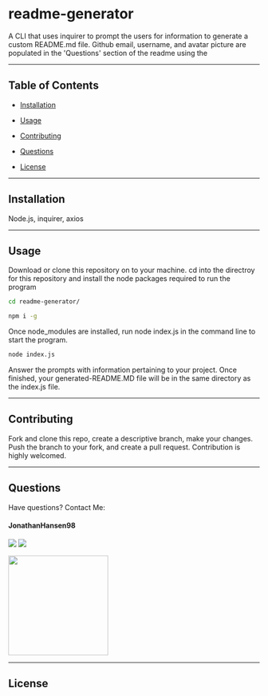 # readme-generator

A CLI that uses inquirer to prompt the users for information to generate a custom README.md file. Github email, username, and avatar picture are populated in the 'Questions' section of the readme using the 
<hr>

## Table of Contents
    
* [Installation](#Installation)
    
* [Usage](#Usage)
    
* [Contributing](#Contributing)
    
* [Questions](#Questions)
    
* [License](#License)
<hr>

## Installation
Node.js, inquirer, axios
<hr>

## Usage
Download or clone this repository on to your machine. cd into the directroy for this repository and install the node packages required to run the program
```bash
cd readme-generator/

npm i -g
```
Once node_modules are installed, run node index.js in the command line to start the program.
```bash
node index.js
```
Answer the prompts with information pertaining to your project. Once finished, your generated-README.MD file will be in the same directory as the index.js file.
<hr>

## Contributing 
Fork and clone this repo, create a descriptive branch, make your changes. Push the branch to your fork, and create a pull request. Contribution is highly welcomed.
<hr>

## Questions
 Have questions? Contact Me: 

 #### JonathanHansen98 

 <a href="https://github.com/JonathanHansen98"><img src="https://img.shields.io/static/v1?label=Contact&message=Github&color=lightgrey" /></a>
 <a href="kriah0872@gmail.com"><img src="https://img.shields.io/badge/Contact-Email%20Me!-lightgrey" /></a> 
 
<img src="https://avatars.githubusercontent.com/u/58758929?" width="200" height="200" />
<hr>


## License
